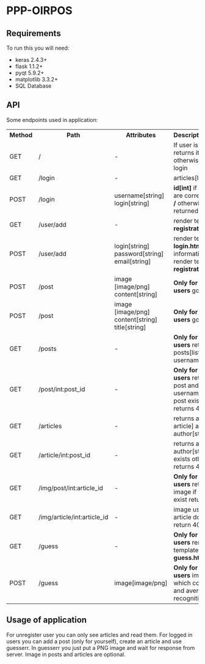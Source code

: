 # PPP-OIRPOS
## Requirements
To run this you will need:
* keras 2.4.3+
* flask 1.1.2+
* pyqt  5.9.2+
* matplotlib 3.3.2+
* SQL Database

## API
Some endpoints used in application:
 <table style="width:100%">
  <tr>
    <th>Method</th>
    <th>Path</th>
    <th>Attributes</th>
    <th>Description/Response</th>
  </tr>
  <tr>
    <td>GET</td>
    <td>/</td>
    <td>-</td>
    <td>If user is logged returns its username otherwise redirect to login</td>
  </tr>
  <tr>
    <td>GET</td>
    <td>/login</td>
    <td>-</td>
    <td>articles[list]</td>
  </tr>
  <tr>
    <td>POST</td>
    <td>/login</td>
    <td>username[string] login[string]</td>
    <td><b>id[int]</b> if credentials are correct redirect to <b>/</b> otherwise the error is returned</td>
  </tr>
  <tr>
    <td>GET</td>
    <td>/user/add</td>
    <td>-</td>
    <td>render template for <b>registration.html</b></td>
  </tr>
  <tr>
    <td>POST</td>
    <td>/user/add</td>
    <td>login[string] password[string] email[string]</td>
    <td>render template for <b>login.html</b> with information otherwise render template <b>registration.html</b></td>
  </tr>
  <tr>
    <td>POST</td>
    <td>/post</td>
    <td>image [image/png] content[string]</td>
    <td><b>Only for logged in users</b> goes to <b>/</b></td>
  </tr>
  <tr>
    <td>POST</td>
    <td>/post</td>
    <td>image [image/png] content[string] title[string]</td>
    <td><b>Only for logged in users</b> goes to <b>/</b></td>
  </tr>
  <tr>
    <td>GET</td>
    <td>/posts</td>
    <td>-</td>
    <td><b>Only for logged in users</b> returns user's posts[list of post] and username[string]</td>
  </tr>
  <tr>
    <td>GET</td>
    <td>/post/int:post_id</td>
    <td>-</td>
    <td><b>Only for logged in users</b> returns user's post and username[string] if post exists otherwise returns 404</td>
  </tr>
  <tr>
    <td>GET</td>
    <td>/articles</td>
    <td>-</td>
    <td>returns articles[list of article] and author[string]</td>
  </tr>
  <tr>
    <td>GET</td>
    <td>/article/int:post_id</td>
    <td>-</td>
    <td>returns article and author[string] if article exists otherwise returns 404</td>
  </tr>
  <tr>
    <td>GET</td>
    <td>/img/post/int:article_id</td>
    <td>-</td>
    <td><b>Only for logged in users</b> returns post's image if post doesn't exist return 404</td>
  </tr>
  <tr>
    <td>GET</td>
    <td>/img/article/int:article_id</td>
    <td>-</td>
    <td>image used in article if article doesn't exist return 404</td>
  </tr>
  <tr>
    <td>GET</td>
    <td>/guess</td>
    <td>-</td>
    <td><b>Only for logged in users</b> renders template for <b>guess.html</b></td>
  </tr>
  <tr>
    <td>POST</td>
    <td>/guess</td>
    <td>image[image/png]</td>
    <td><b>Only for logged in users</b> image/png which contains graph and average recognition accuracy</td>
  </tr>
</table>

## Usage of application
For unregister user you can only see articles and read them.
For logged in users you can add a post (only for yourself), create an article and use guesserr.
In guesserr you just put a PNG image and wait for response from server.
Image in posts and articles are optional.
